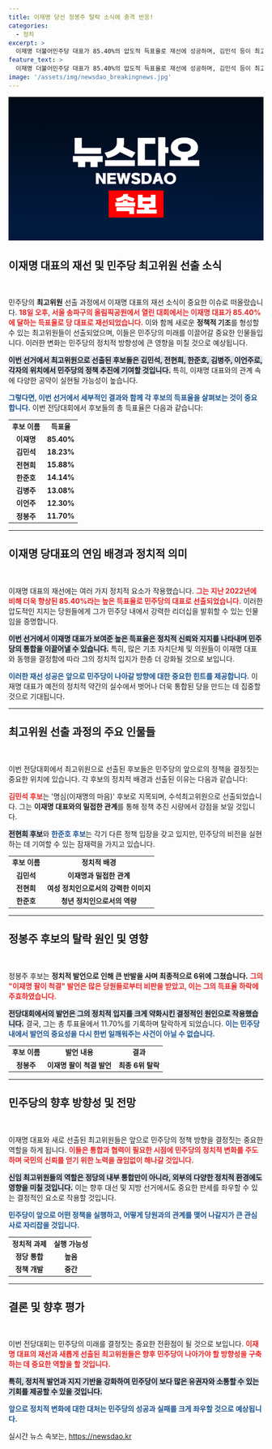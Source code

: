 ```yaml
---
title: 이재명 당선 정봉주 탈락 소식에 충격 반응!
categories:
  - 정치
excerpt: >
  이재명 더불어민주당 대표가 85.40%의 압도적 득표율로 재선에 성공하며, 김민석 등이 최고위원으로 선출됐다. 반면, 정봉주는 이재명 팔이 척결 발언으로 최종 탈락의 쓴잔을 마셨다.
feature_text: >
  이재명 더불어민주당 대표가 85.40%의 압도적 득표율로 재선에 성공하며, 김민석 등이 최고위원으로 선출됐다. 반면, 정봉주는 이재명 팔이 척결 발언으로 최종 탈락의 쓴잔을 마셨다.
image: '/assets/img/newsdao_breakingnews.jpg'
---
```


<p><img src="/assets/img/newsdao_breakingnews.jpg" alt="koreaapp 속보" /></p>

<h2 data-ke-size="size26">이재명 대표의 재선 및 민주당 최고위원 선출 소식</h2>

<p data-ke-size="size16">&nbsp;</p>

<p>민주당의 <b>최고위원</b> 선출 과정에서 이재명 대표의 재선 소식이 중요한 이슈로 떠올랐습니다. <b><span style="color: #ee2323;">18일 오후, 서울 송파구의 올림픽공원에서 열린 대회에서는 이재명 대표가 85.40%에 달하는 득표율로 당 대표로 재선되었습니다.</span></b> 이와 함께 새로운 <b>정책적 기조</b>를 형성할 수 있는 최고위원들이 선출되었으며, 이들은 민주당의 미래를 이끌어갈 중요한 인물들입니다. 이러한 변화는 민주당의 정치적 방향성에 큰 영향을 미칠 것으로 예상됩니다. </p>

<p><b><span style="background-color: #21538527;">이번 선거에서 최고위원으로 선출된 후보들은 김민석, 전현희, 한준호, 김병주, 이언주로, 각자의 위치에서 민주당의 정책 추진에 기여할 것입니다.</span></b> 특히, 이재명 대표와의 관계 속에 다양한 공약이 실현될 가능성이 높습니다.</p>

<p><b><span style="color: #1a5490;">그렇다면, 이번 선거에서 세부적인 결과와 함께 각 후보의 득표율을 살펴보는 것이 중요합니다.</span></b> 이번 전당대회에서 후보들의 총 득표율은 다음과 같습니다:</p>

<table style="width: 100%;">
  <tr>
    <td style="text-align: center; height: 17px;"><b>후보 이름</b></td>
    <td style="text-align: center; height: 17px;"><b>득표율</b></td>
  </tr>
  <tr>
    <td style="text-align: center; height: 17px;"><b>이재명</b></td>
    <td style="text-align: center; height: 17px;"><b>85.40%</b></td>
  </tr>
  <tr>
    <td style="text-align: center; height: 17px;"><b>김민석</b></td>
    <td style="text-align: center; height: 17px;"><b>18.23%</b></td>
  </tr>
  <tr>
    <td style="text-align: center; height: 17px;"><b>전현희</b></td>
    <td style="text-align: center; height: 17px;"><b>15.88%</b></td>
  </tr>
  <tr>
    <td style="text-align: center; height: 17px;"><b>한준호</b></td>
    <td style="text-align: center; height: 17px;"><b>14.14%</b></td>
  </tr>
  <tr>
    <td style="text-align: center; height: 17px;"><b>김병주</b></td>
    <td style="text-align: center; height: 17px;"><b>13.08%</b></td>
  </tr>
  <tr>
    <td style="text-align: center; height: 17px;"><b>이언주</b></td>
    <td style="text-align: center; height: 17px;"><b>12.30%</b></td>
  </tr>
  <tr>
    <td style="text-align: center; height: 17px;"><b>정봉주</b></td>
    <td style="text-align: center; height: 17px;"><b>11.70%</b></td>
  </tr>
</table>

<hr>

<h2 data-ke-size="size26">이재명 당대표의 연임 배경과 정치적 의미</h2>

<p data-ke-size="size16">&nbsp;</p>

<p>이재명 대표의 재선에는 여러 가지 정치적 요소가 작용했습니다. <b><span style="color: #ee2323;">그는 지난 2022년에 비해 더욱 향상된 85.40%라는 높은 득표율로 민주당의 대표로 선출되었습니다.</span></b> 이러한 압도적인 지지는 당원들에게 그가 민주당 내에서 강력한 리더십을 발휘할 수 있는 인물임을 증명합니다. </p>

<p><b><span style="background-color: #21538527;">이번 선거에서 이재명 대표가 보여준 높은 득표율은 정치적 신뢰와 지지를 나타내며 민주당의 통합을 이끌어낼 수 있습니다.</span></b> 특히, 많은 기초 자치단체 및 의원들이 이재명 대표와 동행을 결정함에 따라 그의 정치적 입지가 한층 더 강화될 것으로 보입니다.</p>

<p><b><span style="color: #1a5490;">이러한 재선 성공은 앞으로 민주당이 나아갈 방향에 대한 중요한 힌트를 제공합니다.</span></b> 이재명 대표가 예전의 정치적 약간의 실수에서 벗어나 더욱 통합된 당을 만드는 데 집중할 것으로 기대됩니다.</p>

<hr>

<h2 data-ke-size="size26">최고위원 선출 과정의 주요 인물들</h2>

<p data-ke-size="size16">&nbsp;</p>

<p>이번 전당대회에서 최고위원으로 선출된 후보들은 민주당의 앞으로의 정책을 결정짓는 중요한 위치에 있습니다. 각 후보의 정치적 배경과 선출된 이유는 다음과 같습니다:</p>

<p><b><span style="color: #ee2323;">김민석 후보</span></b>는 '명심(이재명의 마음)' 후보로 지목되며, 수석최고위원으로 선출되었습니다. 그는 <b>이재명 대표와의 밀접한 관계</b>를 통해 정책 추진 시량에서 강점을 보일 것입니다. </p>

<p><b><span style="background-color: #21538527;">전현희 후보</span></b>와 <b><span style="color: #1a5490;">한준호 후보</span></b>는 각기 다른 정책 입장을 갖고 있지만, 민주당의 비전을 실현하는 데 기여할 수 있는 잠재력을 가지고 있습니다.</p>

<table style="width: 100%;">
  <tr>
    <td style="text-align: center; height: 17px;"><b>후보 이름</b></td>
    <td style="text-align: center; height: 17px;"><b>정치적 배경</b></td>
  </tr>
  <tr>
    <td style="text-align: center; height: 17px;"><b>김민석</b></td>
    <td style="text-align: center; height: 17px;"><b>이재명과 밀접한 관계</b></td>
  </tr>
  <tr>
    <td style="text-align: center; height: 17px;"><b>전현희</b></td>
    <td style="text-align: center; height: 17px;"><b>여성 정치인으로서의 강력한 이미지</b></td>
  </tr>
  <tr>
    <td style="text-align: center; height: 17px;"><b>한준호</b></td>
    <td style="text-align: center; height: 17px;"><b>청년 정치인으로서의 역량</b></td>
  </tr>
</table>

<hr>

<h2 data-ke-size="size26">정봉주 후보의 탈락 원인 및 영향</h2>

<p data-ke-size="size16">&nbsp;</p>

<p>정봉주 후보는 <b>정치적 발언으로 인해 큰 반발을 사며 최종적으로 6위에 그쳤습니다.</b> <b><span style="color: #ee2323;">그의 "이재명 팔이 척결" 발언은 많은 당원들로부터 비판을 받았고, 이는 그의 득표율 하락에 주효하였습니다.</span></b> </p>

<p><b><span style="background-color: #21538527;">전당대회에서의 발언은 그의 정치적 입지를 크게 약화시킨 결정적인 원인으로 작용했습니다.</span></b> 결국, 그는 총 투표율에서 11.70%를 기록하며 탈락하게 되었습니다. 
<b><span style="color: #1a5490;">이는 민주당 내에서 발언의 중요성을 다시 한번 일깨워주는 사건이 아닐 수 없습니다.</span></b></p>

<table style="width: 100%;">
  <tr>
    <td style="text-align: center; height: 17px;"><b>후보 이름</b></td>
    <td style="text-align: center; height: 17px;"><b>발언 내용</b></td>
    <td style="text-align: center; height: 17px;"><b>결과</b></td>
  </tr>
  <tr>
    <td style="text-align: center; height: 17px;"><b>정봉주</b></td>
    <td style="text-align: center; height: 17px;"><b>이재명 팔이 척결 발언</b></td>
    <td style="text-align: center; height: 17px;"><b>최종 6위 탈락</b></td>
  </tr>
</table>

<hr>

<h2 data-ke-size="size26">민주당의 향후 방향성 및 전망</h2>

<p data-ke-size="size16">&nbsp;</p>

<p>이재명 대표와 새로 선출된 최고위원들은 앞으로 민주당의 정책 방향을 결정짓는 중요한 역할을 하게 됩니다. <b><span style="color: #ee2323;">이들은 통합과 협력이 필요한 시점에 민주당의 정치적 변화를 주도하며 국민의 신뢰를 얻기 위한 노력을 끊임없이 해나갈 것입니다.</span></b></p>

<p><b><span style="background-color: #21538527;">신임 최고위원들의 역할은 정당의 내부 통합만이 아니라, 외부의 다양한 정치적 환경에도 영향을 미칠 것입니다.</span></b> 이는 향후 대선 및 지방 선거에서도 중요한 판세를 좌우할 수 있는 결정적인 요소로 작용할 것입니다.</p>

<p><b><span style="color: #1a5490;">민주당이 앞으로 어떤 정책을 실행하고, 어떻게 당원과의 관계를 맺어 나갈지가 큰 관심사로 자리잡을 것입니다.</span></b> </p>

<table style="width: 100%;">
  <tr>
    <td style="text-align: center; height: 17px;"><b>정치적 과제</b></td>
    <td style="text-align: center; height: 17px;"><b>실행 가능성</b></td>
  </tr>
  <tr>
    <td style="text-align: center; height: 17px;"><b>정당 통합</b></td>
    <td style="text-align: center; height: 17px;"><b>높음</b></td>
  </tr>
  <tr>
    <td style="text-align: center; height: 17px;"><b>정책 개발</b></td>
    <td style="text-align: center; height: 17px;"><b>중간</b></td>
  </tr>
</table>

<hr>

<h2 data-ke-size="size26">결론 및 향후 평가</h2>

<p data-ke-size="size16">&nbsp;</p>

<p>이번 전당대회는 민주당의 미래를 결정짓는 중요한 전환점이 될 것으로 보입니다. <b><span style="color: #ee2323;">이재명 대표의 재선과 새롭게 선출된 최고위원들은 향후 민주당이 나아가야 할 방향성을 구축하는 데 중요한 역할을 할 것입니다.</span></b> </p>

<p><b><span style="background-color: #21538527;">특히, 정치적 발언과 지지 기반을 강화하여 민주당이 보다 많은 유권자와 소통할 수 있는 기회를 제공할 수 있을 것입니다.</span></b> </p>

<p><b><span style="color: #1a5490;">앞으로 정치적 변화에 대한 대처는 민주당의 성공과 실패를 크게 좌우할 것으로 예상됩니다.</span></b> </p>

<p data-ke-size="size16"></p>
실시간 뉴스 속보는, <a href="https://newsdao.kr" rel="dofollow">https://newsdao.kr</a>


